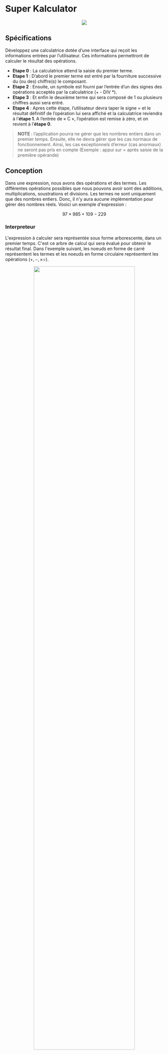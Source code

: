 # Super Kalculator

<div align="center">

![](./images/suko_screenshot.png)

</div>

## Spécifications
Développez une calculatrice dotée d’une interface qui reçoit les informations entrées par l’utilisateur. Ces informations permettront de calculer le résultat des opérations.

- **Etape 0** : La calculatrice attend la saisie du premier terme.
- **Etape 1** : D’abord le premier terme est entré par la fourniture successive du (ou des) chiffre(s) le composant.
- **Etape 2** : Ensuite, un symbole est fourni par l’entrée d’un des signes des opérations acceptés par la calculatrice (+ -  DIV *).
- **Etape 3** : Et enfin le deuxième terme qui sera composé de 1 ou plusieurs chiffres aussi sera entré.
- **Etape 4** : Apres cette étape, l’utilisateur devra taper le signe = et le résultat définitif de l’opération lui sera affiché et la calculatrice reviendra à l’**étape 1**.
A l’entrée de « C », l’opération est remise à zéro, et on revient à l’**étape 0**.

> **NOTE** : l’application pourra ne gérer que les nombres entiers dans un premier temps. Ensuite, elle ne devra gérer que les cas normaux de fonctionnement. Ainsi, les cas exceptionnels d’erreur (cas anormaux) ne seront pas pris en compte (Exemple : appui sur = après saisie de la première opérande)

## Conception
Dans une expression, nous avons des opérations et des termes. Les différentes opérations possibles
que nous pouvons avoir sont des additions, multiplications, soustrations et divisions. Les termes
ne sont uniquement que des nombres entiers. Donc, il n'y aura aucune implémentation pour gérer
des nombres réels. Vooici un exemple d'expression :

$$
97 \times 985 + 109 - 229
$$

### Interpreteur
L'expression à calculer sera représentée sous forme arborescente, dans un premier temps. C'est ce
arbre de calcul qui sera évalué pour obtenir le résultat final. Dans l'exemple
suivant, les noeuds en forme de carré représentent les termes et les noeuds en forme circulaire
représentent les opérations ($+, -, \times \div$).

<div align="center">
	<img src="./images/tree_calculus.png" width="80%" height="80%"/>
<p>

*Figure 01* : Exemple d'un arbre de calcul.

</p>
<br/>

</div>

- Les noeuds en forme de carré représentent les noeuds terminaux.
- Les noeuds en forme circulaire représentent les noeuds non-terminaux.

Pour parvenir à obtenir ce modèle d'arbre, nous allons utiliser le design pattern **interpreter**.
Voici donc le diagramme des classes modélisant cet arbre :

<div align="center">
	<img src="./images/interpreter.png" width="90%" height="90%"/>
<p>

*Figure 02* : Diagramme des classes du modèle interpreter.

</p>
<br/>

</div>

- Les noeuds terminaux seront représentés par les instances de la classe `TerminalNode`;
- Les noeuds non-terminaux sont représentés par les instances de la classe `NonTerminalNode`;
- Le contexte `Context` encapsule la liste des variables de l'équation mappées leurs valeurs
respectives;

Le modèle interpreter permet de définir une équation en fonction des variables qu'on peut
renseigner avec leurs valeurs respectives. Ces variables sont représentées par des noeuds
terminaux.

Par contre, ce modèle ne permet pas d'implémenter l'analyseur qui permettra de construire
l'arbre de calcul. Ce qui fera l'objet de la sous-section suivante.


### Analyseur
Dans cette étape de conception, nous allons mettre en place l'analyseur qui va nous permettre
de construire l'arbre du modèle interpreter à partir de l'équation reçue sous forme chaine de
caractères.

L'équation reçue étant sous forme de chaine de caractères, on aura besoin de faire une chaine
de traitement à effectuer sur ce dernier celle-ci afin d'obtenir l'arbre de calcul résultant.
C'est cette chaine de traitement qui constitue l'analyseur. Voici la chaine de traitement
proposée :

<div align="center">
	<img src="./images/pipeline.png" width="90%" height="90%"/>
<p>

*Figure 03* : Pipeline de l'analyse et construction de l'arbre de calcul.

</p>
<br/>

</div>

Il y a juste deux étapes de traitement.

Pour élaborer cette chaine de traitement, nous allons utiliser le design pattern **Pipeline**.
Ce modèle de conception permet de définir une chaine de responsabilité (processus)
destinée à s'exécuter de façon séquentielle : l'une après l'autre. Voici donc le diagramme
des classes modélisant cette chaine de traitement :


<div align="center">
	<img src="./images/analyser.png" width="90%" height="90%"/>
<p>

*Figure 04* : Diagramme des classes de l'analyseur.

</p>
<br/>

</div>

Après l'implémentation, on pourra écrire le code suivant pour initialiser l'analyseur.

```java
Pipeline<String, Expression> analyser = null;
analyser = new Pipeline<>(new Preprocess(...)).addHandler(new TreeBuilder(...));

```

Et pour une expression bien définit sous forme chaine de caractères, on pourra faire comme suit :

```java
Expression treeRoot = analyser.execute("a * b + c - d");

```

`treeRoot` sera donc le noeud racine de l'arbre de calcul résultant de l'expression `a * b + c - d`
.

### Instance de calculatrice
Ici, il s'agira de "builder" une instance de la calculatrice (`Calculator`) muni de son analyseur.
Pour cela nous allons utiliser le pattern **Builder** pour élaboler le programme qui va nous
permettre de construire une instance de notre calculatrice. Voici le diagramme des classes
de l'analyseur :


<div align="center">
	<img src="./images/builder.png" width="90%" height="90%"/>
<p>

*Figure 04* : Diagramme des classes du buildeur d'un objet `Calculator`.

</p>
<br/>

</div>


## Implémentation
Je ne vais pas détailler l'implémentation de toutes les classes énoncées dans la partie,
mais je peux vous montrer le résultat d'implémentation sur un exemple d'équation. Je ferai
la démonstraction sur exemple suivant :

$$
\alpha + x_2 \times x_3 - x_4 \times x_4 + x_4 \times (x_1 + \alpha) + \frac{x_5}{x_3 \times x_2}
$$

### Construction d'une calculatrice
Dans une première étape, on doit construire une instance de la calculatrice `Calculator`.

```java
Builder<Calculator> b = new CalculatorBuilder();
Director director = new Director(b);
director.makeBuild();
Calculator calc = b.getResult();
```

### Définition du contexte
On définit une instance d'un context qui encapsulera toutes les variables de l'équation
associées à leur valeur.

```java
// instantiate the context
Context ctx = new Context();

ctx.assign("alpha", 8);
ctx.assign("x1", 0);
ctx.assign("x2", 12);
ctx.assign("x3", 10);
ctx.assign("x4", 65);
ctx.assign("x5", 32);
ctx.assign("x6", 10);

```

### Équation à évaluer
On définit ensuite l'équation en fonction de ces variables définies précédement.

```java
calc.setEquation("alpha + x2 * x3 - x4 * x4 + x4 * (x1 + alpha) + x5 / (x3 * x2)");
calc.setContext(ctx);

System.out.println(ctx);
System.out.println("Equation = " + calc.getEquation());
```

![](./images/output01.png)


### Evaluation de l'équation
Maintenant, on peut évaluer l'équation en appelant la fonction `evaluate()` de l'objet `calc`.

```java

try {
	Double result = calc.evaluate();
	// On convertie le resultat en entier avant de l'afficher.
	System.out.println("Result = " + result.intValue());
} catch (SemanticError e) {
	System.out.println("SemanticError: \t" + e);
} catch (Exception e) {
	e.printStackTrace();
}

```

![](./images/output02.png)
